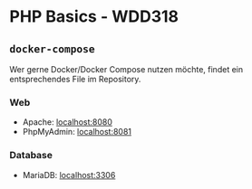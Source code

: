 # PHP Basics - WDD318

## `docker-compose`

Wer gerne Docker/Docker Compose nutzen möchte, findet ein entsprechendes File im Repository.

### Web
+ Apache: [localhost:8080](localhost:8080)
+ PhpMyAdmin: [localhost:8081](localhost:8081)

### Database
+ MariaDB: [localhost:3306](localhost:3306)
